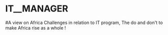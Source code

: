 # IT__MANAGER
#A view on Africa Challenges in relation to IT program, The do and don't to make Africa rise as a whole !
